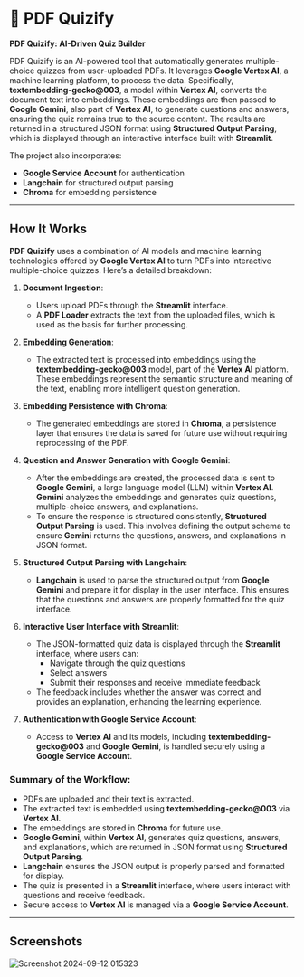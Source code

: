 # **📝 PDF Quizify**

**PDF Quizify: AI-Driven Quiz Builder**

PDF Quizify is an AI-powered tool that automatically generates multiple-choice quizzes from user-uploaded PDFs. It leverages **Google Vertex AI**, a machine learning platform, to process the data. Specifically, **textembedding-gecko@003**, a model within **Vertex AI**, converts the document text into embeddings. These embeddings are then passed to **Google Gemini**, also part of **Vertex AI**, to generate questions and answers, ensuring the quiz remains true to the source content. The results are returned in a structured JSON format using **Structured Output Parsing**, which is displayed through an interactive interface built with **Streamlit**.

The project also incorporates:
- **Google Service Account** for authentication
- **Langchain** for structured output parsing
- **Chroma** for embedding persistence

---

## **How It Works**

**PDF Quizify** uses a combination of AI models and machine learning technologies offered by **Google Vertex AI** to turn PDFs into interactive multiple-choice quizzes. Here’s a detailed breakdown:

1. **Document Ingestion**:
   - Users upload PDFs through the **Streamlit** interface.
   - A **PDF Loader** extracts the text from the uploaded files, which is used as the basis for further processing.

2. **Embedding Generation**:
   - The extracted text is processed into embeddings using the **textembedding-gecko@003** model, part of the **Vertex AI** platform. These embeddings represent the semantic structure and meaning of the text, enabling more intelligent question generation.

3. **Embedding Persistence with Chroma**:
   - The generated embeddings are stored in **Chroma**, a persistence layer that ensures the data is saved for future use without requiring reprocessing of the PDF.

4. **Question and Answer Generation with Google Gemini**:
   - After the embeddings are created, the processed data is sent to **Google Gemini**, a large language model (LLM) within **Vertex AI**. **Gemini** analyzes the embeddings and generates quiz questions, multiple-choice answers, and explanations.
   - To ensure the response is structured consistently, **Structured Output Parsing** is used. This involves defining the output schema to ensure **Gemini** returns the questions, answers, and explanations in JSON format.

5. **Structured Output Parsing with Langchain**:
   - **Langchain** is used to parse the structured output from **Google Gemini** and prepare it for display in the user interface. This ensures that the questions and answers are properly formatted for the quiz interface.

6. **Interactive User Interface with Streamlit**:
   - The JSON-formatted quiz data is displayed through the **Streamlit** interface, where users can:
     - Navigate through the quiz questions
     - Select answers
     - Submit their responses and receive immediate feedback
   - The feedback includes whether the answer was correct and provides an explanation, enhancing the learning experience.

7. **Authentication with Google Service Account**:
   - Access to **Vertex AI** and its models, including **textembedding-gecko@003** and **Google Gemini**, is handled securely using a **Google Service Account**.

### **Summary of the Workflow**:
- PDFs are uploaded and their text is extracted.
- The extracted text is embedded using **textembedding-gecko@003** via **Vertex AI**.
- The embeddings are stored in **Chroma** for future use.
- **Google Gemini**, within **Vertex AI**, generates quiz questions, answers, and explanations, which are returned in JSON format using **Structured Output Parsing**.
- **Langchain** ensures the JSON output is properly parsed and formatted for display.
- The quiz is presented in a **Streamlit** interface, where users interact with questions and receive feedback.
- Secure access to **Vertex AI** is managed via a **Google Service Account**.

---


## **Screenshots**
![Screenshot 2024-09-12 015323](https://github.com/user-attachments/assets/e6c9cb9f-107f-42e2-9ff7-5722fe967eab)


